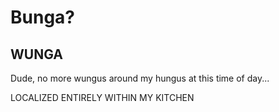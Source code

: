 # Bunga?
## WUNGA
Dude, no more wungus around my hungus at this time of day...

LOCALIZED ENTIRELY WITHIN MY KITCHEN
